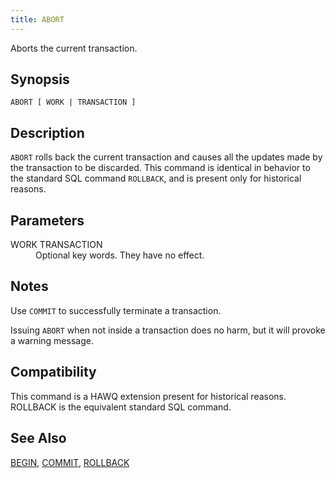 ```yaml
---
title: ABORT
---
```


<!--
Licensed to the Apache Software Foundation (ASF) under one
or more contributor license agreements.  See the NOTICE file
distributed with this work for additional information
regarding copyright ownership.  The ASF licenses this file
to you under the Apache License, Version 2.0 (the
"License"); you may not use this file except in compliance
with the License.  You may obtain a copy of the License at

  http://www.apache.org/licenses/LICENSE-2.0

Unless required by applicable law or agreed to in writing,
software distributed under the License is distributed on an
"AS IS" BASIS, WITHOUT WARRANTIES OR CONDITIONS OF ANY
KIND, either express or implied.  See the License for the
specific language governing permissions and limitations
under the License.
-->

Aborts the current transaction.

## Synopsis<a id="synop"></a>

```pre
ABORT [ WORK | TRANSACTION ]
```

## Description<a id="abort__section3"></a>

`ABORT` rolls back the current transaction and causes all the updates made by the transaction to be discarded. This command is identical in behavior to the standard SQL command `ROLLBACK`, and is present only for historical reasons.

## Parameters<a id="abort__section4"></a>

<dt>WORK  
TRANSACTION  </dt>
<dd>Optional key words. They have no effect.</dd>

## Notes<a id="abort__section5"></a>

Use `COMMIT` to successfully terminate a transaction.

Issuing `ABORT` when not inside a transaction does no harm, but it will provoke a warning message.

## Compatibility<a id="compat"></a>

This command is a HAWQ extension present for historical reasons. ROLLBACK is the equivalent standard SQL command.

## See Also<a id="see"></a>

[BEGIN](BEGIN.html), [COMMIT](COMMIT.html), [ROLLBACK](ROLLBACK/index.html)


